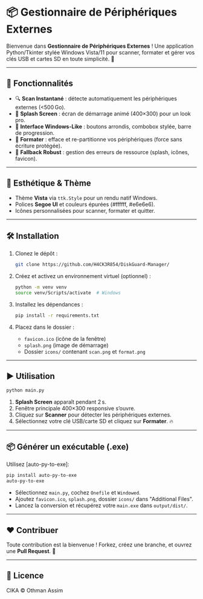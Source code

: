 # 📦 Gestionnaire de Périphériques Externes

Bienvenue dans **Gestionnaire de Périphériques Externes** ! Une application Python/Tkinter stylée Windows Vista/11 pour scanner, formater et gérer vos clés USB et cartes SD en toute simplicité. 🎉

---

## 🚀 Fonctionnalités

* 🔍 **Scan Instantané** : détecte automatiquement les périphériques externes (<500 Go).
* 🔄 **Splash Screen** : écran de démarrage animé (400×300) pour un look pro.
* 🎨 **Interface Windows-Like** : boutons arrondis, combobox stylée, barre de progression.
* 💾 **Formater** : efface et re-partitionne vos périphériques (force sans écriture protégée).
* 🔧 **Fallback Robust** : gestion des erreurs de ressource (splash, icônes, favicon).

---

## 🎨 Esthétique & Thème

* Thème **Vista** via `ttk.Style` pour un rendu natif Windows.
* Polices **Segoe UI** et couleurs épurées (#ffffff, #e6e6e6).
* Icônes personnalisées pour scanner, formater et quitter.

---

## 🛠️ Installation

1. Clonez le dépôt :

   ```bash
   git clone https://github.com/H4CK3R854/DiskGuard-Manager/
   ```
2. Créez et activez un environnement virtuel (optionnel) :

   ```bash
   python -m venv venv
   source venv/Scripts/activate  # Windows
   ```
3. Installez les dépendances :

   ```bash
   pip install -r requirements.txt
   ```
4. Placez dans le dossier :

   * `favicon.ico` (icône de la fenêtre)
   * `splash.png` (image de démarrage)
   * Dossier `icons/` contenant `scan.png` et `format.png`

---

## ▶️ Utilisation

```bash
python main.py
```

1. **Splash Screen** apparaît pendant 2 s.
2. Fenêtre principale 400×300 responsive s’ouvre.
3. Cliquez sur **Scanner** pour détecter les périphériques externes.
4. Sélectionnez votre clé USB/carte SD et cliquez sur **Formater**. 🔥

---

## 📦 Générer un exécutable (.exe)

Utilisez \[auto-py-to-exe]:

```bash
pip install auto-py-to-exe
auto-py-to-exe
```

* Sélectionnez `main.py`, cochez `Onefile` et `Windowed`.
* Ajoutez `favicon.ico`, `splash.png`, dossier `icons/` dans "Additional Files".
* Lancez la conversion et récupérez votre `main.exe` dans `output/dist/`.

---

## ❤️ Contribuer

Toute contribution est la bienvenue ! Forkez, créez une branche, et ouvrez une **Pull Request**. 🤝

---

## 📜 Licence

CIKA © Othman Assim

